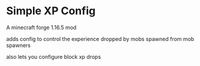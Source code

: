 # Simple XP Config

A minecraft forge 1.16.5 mod  

adds config to control the experience dropped by mobs spawned from mob spawners  

also lets you configure block xp drops  